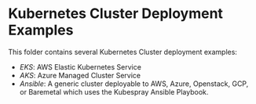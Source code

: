 # Kubernetes Cluster Deployment Examples

This folder contains several Kubernetes Cluster deployment examples:

  * _EKS_: AWS Elastic Kubernetes Service
  * _AKS_: Azure Managed Cluster Service
  * _Ansible_: A generic cluster deployable to AWS, Azure, Openstack, GCP, or Baremetal which uses the Kubespray Ansible Playbook.
